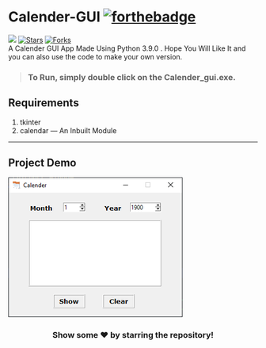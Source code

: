 # Calender-GUI [![forthebadge](https://forthebadge.com/images/badges/made-with-python.svg)](https://forthebadge.com)
![](https://visitor-badge.glitch.me/badge?page_id=insanecodes.Calender-GUI)
[![Stars](https://img.shields.io/github/stars/insanecodes/Calender-GUI)](https://github.com/insanecodes/Calender-GUI)
[![Forks](https://img.shields.io/github/forks/insanecodes/Calender-GUI)](https://github.com/insanecodes/Calender-GUI/fork)
<br>
A Calender GUI App Made Using Python 3.9.0 .
Hope You Will Like It and you can also use the code to make your own version.

>### To Run, simply double click on the **Calender_gui.exe**.
## Requirements
1.  tkinter
2.  calendar  —  An Inbuilt Module 

---
## Project Demo
<img src="calender.PNG">

<div align="center">

### Show some ❤️ by starring the repository!

</div>
